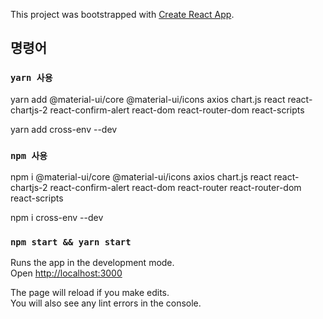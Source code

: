 This project was bootstrapped with [Create React App](https://github.com/facebook/create-react-app).

## 명령어

### `yarn 사용`

yarn add @material-ui/core @material-ui/icons axios chart.js react react-chartjs-2 react-confirm-alert react-dom react-router-dom react-scripts

yarn add cross-env --dev

### `npm 사용`

npm i @material-ui/core @material-ui/icons axios chart.js react react-chartjs-2 react-confirm-alert react-dom react-router react-router-dom react-scripts

npm i cross-env --dev

### `npm start && yarn start`

Runs the app in the development mode.<br>
Open [http://localhost:3000](http://localhost:3000)

The page will reload if you make edits.<br>
You will also see any lint errors in the console.
